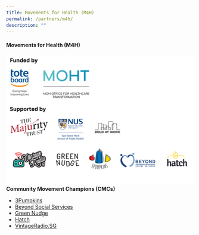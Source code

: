 ```yaml
---
title: Movements for Health (M4H)
permalink: /partners/m4h/
description: ""
---
```

#### **Movements for Health (M4H)**
![](/images/partners%20logos%20draft.png)
**Community Movement Champions (CMCs)**
* [3Pumpkins](https://www.3pumpkins.co/)
* [Beyond Social Services](https://www.beyond.org.sg/)
* [Green Nudge](https://www.greennudge.sg/)
* [Hatch](https://www.hatch.sg/)
* [VintageRadio.SG](https://www.vintageradio.sg/#/)